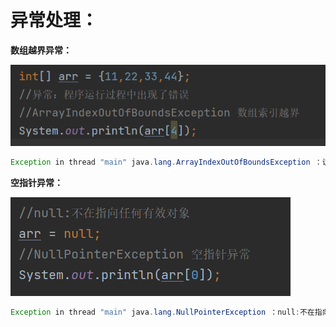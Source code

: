 # 异常处理：

**数组越界异常：**

![00-1](img/00-1.png)

```java
Exception in thread "main" java.lang.ArrayIndexOutOfBoundsException ：访问的索引，超出了数组的范围
```

**空指针异常：**

![00-2](img/00-2.png)

```java
Exception in thread "main" java.lang.NullPointerException ：null:不在指向堆区的内存
```

